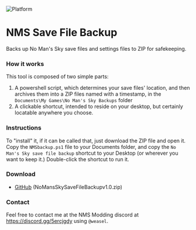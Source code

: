 ![Platform](https://img.shields.io/badge/platform-windows-lightgrey)

# NMS Save File Backup
Backs up No Man's Sky save files and settings files to ZIP for safekeeping.

### How it works
This tool is composed of two simple parts:
1. A powershell script, which determines your save files' location, and then archives them into a ZIP files named with a timestamp, in the `Documents\My Games\No Man's Sky Backups` folder
2. A clickable shortcut, intended to reside on your desktop, but certainly locatable anywhere you choose.

### Instructions
To "install" it, if it can be called that, just download the ZIP file and open it.  Copy the `NMSbackup.ps1` file to your Documents folder, and copy the `No Man's Sky save file backup` shortcut to your Desktop (or wherever you want to keep it.)  Double-click the shortcut to run it.

### Download
* [GitHub](https://github.com/weasel-nms/NMS-save-file-backup/releases/download/v1.0/NoMansSkySaveFileBackupV1.0.zip) (NoMansSkySaveFileBackupv1.0.zip)

### Contact
Feel free to contact me at the NMS Modding discord at https://discord.gg/5ercjgdy using `@weasel`.
